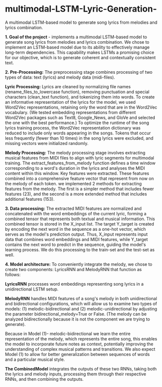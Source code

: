 # multimodal-LSTM-Lyric-Generation-
 A multimodal LSTM-based model to generate song lyrics from melodies and lyrics combination.

**1.	Goal of the project** - implements a multimodal LSTM-based model to generate song lyrics from melodies and lyrics combination. We chose to implement an LSTM-based model due to its ability to effectively manage long-term dependencies. This capability makes LSTMs a promising choice for our objective, which is to generate coherent and contextually consistent text.

**2.	Pre-Processing:**  The preprocessing stage combines processing of two types of data: text (lyrics) and melody data (midi-files).

**Lyric Processing:** Lyrics are cleaned by normalizing file names (rename_files_to_lowercase function), removing punctuation and special characters (clean_text function), and tokenizing them into words. To create an informative representation of the lyrics for the  model, we used Word2Vec representations, retaining only the word that are in the Word2Vec vocabulary. (We tested embedding representations from different Word2Vec packages such as Text8, Google_News,   and GloVe and selected the one with the best performance.) To optimize the runtime of the song lyrics training process, the Word2Vec representation dictionary was reduced to include only words appearing in the songs. Tokens that occur less frequently (fewer than 10 times) in the song lyrics were excluded, and missing vectors were initialized randomly.
  	
**Melody Processing:** The melody processing stage involves extracting musical features from MIDI files to align with lyric segments for multimodal training. The extract_features_from_melody function defines a time window corresponding to a word's duration in the lyrics and analyses the MIDI content within this window. Key features were extracted. These features combined into a comprehensive feature vector that represent from now on the melody of each token. 
we implemented 2 methods for extracting features from the melody. The first is a simpler method that includes fewer features (23), and the second is a more extended method that includes additional features (153).


**3.	Data processing:** The extracted MIDI features are normalized and concatenated with the word embeddings of the current lyric, forming a combined tensor that represents both textual and musical information. This combined tensor is stored in the X_input list. The target Y_target is created by encoding the next word in the sequence as a one-hot vector, which serves as the model's prediction output. Thus, X_input represents input data that combines word embeddings and MIDI features, while Y_target contains the next word to predict in the sequence, guiding the model's learning process. We do this processing to the train-set and the test-set as well. 

**4.	Model architecture:**
To conveniently integrate the melody, we chose to create two components: LyricsRNN and MelodyRNN that function as follows:

**LyricsRNN** processes word embeddings representing song lyrics in a unidirectional LSTM setup.

**MelodyRNN** handles MIDI features of a song's melody in both unidirectional and bidirectional configurations, which will allow us to examine two types of models: (1) melodic-bidirectional and (2) melodic-unidirectional by adjusting the parameter bidirectional_melody=True or False. (The melody can be analyzed bidirectionally because it is not the component we are trying to generate). 

Because in Model (1)- melodic-bidirectional we learn the entire representation of the melody, which represents the entire song, this enables the model to incorporate future notes as context, potentially improving the understanding of complex musical patterns and transitions. We also expect Model (1) to allow for better generalization between sequences of words and a particular musical style.

**The CombinedModel** integrates the outputs of these two RNNs, taking both the lyrics and melody inputs, processing them through their respective RNNs, and then combining the outputs. 

